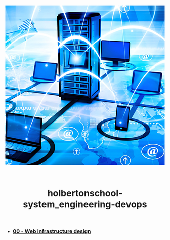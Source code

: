 <div align="center">
<br>

![System_engineering-devops.png](README-image/system_engineering-devops.png)

</div>

<br>

<h1 align="center">holbertonschool-system_engineering-devops</h1>

<br>

- ### **[00 - Web infrastructure design](https://github.com/RazikaBengana/holbertonschool-system_engineering-devops/tree/main/web_infrastructure_design)**
